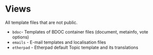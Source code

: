# Views

All template files that are not public.

* `bdoc`- Templates of BDOC container files (document, metainfo, vote options)
* `emails` - E-mail templates and localisation files
* `etherpad` - Etherpad default Topic template and its translations